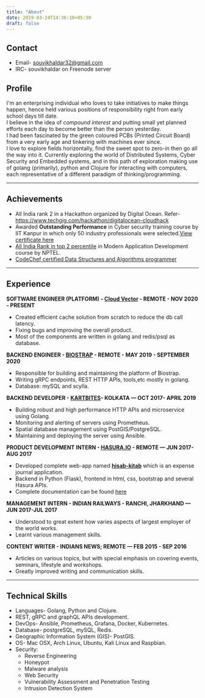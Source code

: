 ```yaml
---
title: "About"
date: 2019-03-24T14:36:10+05:30
draft: false
---
```


## Contact  
* Email- souvikhaldar32@gmail.com 
* IRC- souvikhaldar on Freenode server  

## Profile
I'm an enterprising individual who loves to take initiatives to make things happen, hence held various positions of responsibility right from early school days till date.  
I believe in the idea of *compound interest* and putting small yet planned efforts each day to become better than the person yesterday.  
I had been fascinated by the green coloured PCBs (Printed Circuit Board) from a very early age and tinkering with machines ever since.  
I love to explore fields horizontally, find the sweet spot to zero-in then go all the way into it. Currently exploring the world of Distributed Systems, Cyber Security and Embedded systems, and in this path of exploration making use of golang (primarily), python and Clojure for interacting with computers, each representative of a different paradigm of thinking/programming.   

---  
## Achievements   
* All India rank 2 in a Hackathon organized by Digital Ocean. Refer- https://www.techgig.com/hackathon/digitalocean-cloudhack
* Awarded **Outstanding Performance** in Cyber security training course by IIT Kanpur in which only 50 industry professionals were selected.[View certificate here](https://drive.google.com/file/d/1VISqw0auyNTxz9djJPE-VYwMBfNIwhtg/view?usp=sharing)
*  [All India Rank in top 2 percentile](https://drive.google.com/file/d/0B8ez0XXq-2ITWDhDRWhUX0I1OTg/view?usp=sharing) in Modern Application Development course by NPTEL.    
*  [CodeChef certified Data Structures and Algorithms programmer](https://drive.google.com/open?id=1BxSSaGt7PjelIUJac_BpMMSpEgvGWftu)  

---

## Experience

**SOFTWARE ENGINEER (PLATFORM) - [Cloud Vector](https://www.cloudvector.com/) - REMOTE - NOV 2020 - PRESENT**   

*  Created efficient cache solution from scratch to reduce the db call latency.  
*  Fixing bugs and improving the overall product.  
*  Most of the components are written in golang and redis/psql as database.  

**BACKEND ENGINEER - [BIOSTRAP](https://biostrap.com/) - REMOTE - MAY 2019 - SEPTEMBER 2020**

*  Responsible for building and maintaining the platform of Biostrap.
*  Writing gRPC endpoints, REST HTTP APIs, tools,etc mostly in golang.  
*  Database: mySQL and scylla.


**BACKEND DEVELOPER - [KARTBITES](https://www.kartbites.com/)- KOLKATA — OCT 2017- APRIL 2019**

*  Building robust and high performance HTTP APIs and microservice using Golang.
*  Monitoring and alerting of servers using Prometheus.  
*  Spatial database management using PostGIS/PostgreSQL.
*  Maintaining and deploying the server using Ansible.


**PRODUCT DEVELOPMENT INTERN - [HASURA.IO](https://hasura.io/) - REMOTE — JUN 2017-AUG 2017**

*  Developed complete web-app named [**hisab-kitab**](https://youtu.be/V86Moyi1QkM) which is an expense journal application.  
*  Backend in Python (Flask), frontend in html, css, bootstrap and several Hasura APIs.  
*  Complete documentation can be found [here](https://medium.com/@souvikhaldar32/hisab-kitab-save-to-earn-c978344e5744)  

**MANAGEMENT INTERN - INDIAN RAILWAYS - RANCHI, JHARKHAND — JUN 2017-JUL 2017**

* Understood to great extent how varies aspects of largest employer of the world works.  
* Learnt various management skills.  

**CONTENT WRITER - INDIANS NEWS; REMOTE — FEB 2015 - SEP 2016** 

* Articles on various topics, but with special emphasis on covering events, seminars, lifestyle and workshops. 
* Greatly improved writing and communication skills.

---

## Technical Skills
*  Languages- Golang, Python and Clojure.  
*  REST, gRPC and graphQL APIs development.   
*  DevOps- Ansible, Prometheus, Grafana, Docker, Kubernetes.  
*  Database- postgreSQL, mySQL, Redis. 
*  Geographic Information System (GIS)- PostGIS.  
*  OS- Mac OSX, Arch Linux, Ubuntu, Kali Linux and Raspbian.  
*  Security:
    *  Reverse Engineering 
    *  Honeypot
    *  Malware analysis
    *  Web Security 
    *  Vulnerability Assessment and Penetration Testing
    *  Intrusion Detection System

